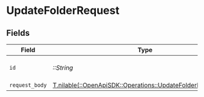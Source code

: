# UpdateFolderRequest


## Fields

| Field                                                                                                              | Type                                                                                                               | Required                                                                                                           | Description                                                                                                        |
| ------------------------------------------------------------------------------------------------------------------ | ------------------------------------------------------------------------------------------------------------------ | ------------------------------------------------------------------------------------------------------------------ | ------------------------------------------------------------------------------------------------------------------ |
| `id`                                                                                                               | *::String*                                                                                                         | :heavy_check_mark:                                                                                                 | The ID of the folder to update.                                                                                    |
| `request_body`                                                                                                     | [T.nilable(::OpenApiSDK::Operations::UpdateFolderRequestBody)](../../models/operations/updatefolderrequestbody.md) | :heavy_minus_sign:                                                                                                 | N/A                                                                                                                |